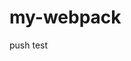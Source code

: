 <!--
 * @Author: zhiqiqi
 * @Date: 2022-03-02 18:02:24
 * @LastEditTime: 2022-03-02 18:03:00
 * @LastEditors: zhiqiqi
 * @Description: 
-->
# my-webpack

push test